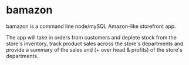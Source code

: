 # bamazon

bamazon is a command line node/mySQL Amazon-like storefront app.

The app will take in orders from customers and deplete stock from the store's inventory, track product sales across the store's departments and provide a summary of the sales and (+ over head & profits) of the store's departments.
